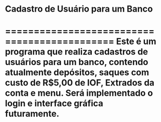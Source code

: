 # Cadastro de Usuário para um Banco
=============================================
Este é um programa que realiza cadastros de usuários para um banco, contendo atualmente depósitos, saques com custo de R$5,00 de IOF, Extrados da conta e menu.
Será implementado o login e interface gráfica futuramente.
=============================================
